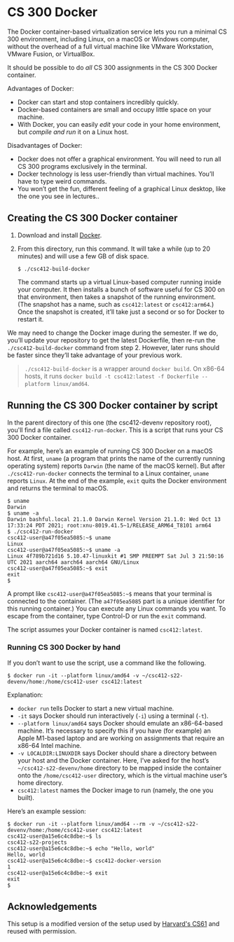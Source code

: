 CS 300 Docker
=============

The Docker container-based virtualization service lets you run a
minimal CS 300 environment, including Linux, on a macOS or Windows
computer, without the overhead of a full virtual machine like VMware
Workstation, VMware Fusion, or VirtualBox.

It should be possible to do *all* CS 300 assignments in the CS 300
Docker container.

Advantages of Docker:

* Docker can start and stop containers incredibly quickly.
* Docker-based containers are small and occupy little space on your machine.
* With Docker, you can easily *edit* your code in your home environment, but
  *compile and run* it on a Linux host.

Disadvantages of Docker:

* Docker does not offer a graphical environment. You will need to run all CS
  300 programs exclusively in the terminal.
* Docker technology is less user-friendly than virtual machines. You’ll have
  to type weird commands.
* You won’t get the fun, different feeling of a graphical Linux desktop,
  like the one you see in lectures..


## Creating the CS 300 Docker container

1.  Download and install [Docker][].

2.  From this directory, run this command. It will take a while (up to 20
    minutes) and will use a few GB of disk space.

    ```shellsession
    $ ./csc412-build-docker
    ```

    The command starts up a virtual Linux-based computer running inside your
    computer. It then installs a bunch of software useful for CS 300 on that
    environment, then takes a snapshot of the running environment. (The
    snapshot has a name, such as `csc412:latest` or `csc412:arm64`.) Once the
    snapshot is created, it’ll take just a second or so for Docker to restart
    it.

We may need to change the Docker image during the semester. If we do, you’ll
update your repository to get the latest Dockerfile, then re-run the
`./csc412-build-docker` command from step 2. However, later runs should be
faster since they’ll take advantage of your previous work.

> `./csc412-build-docker` is a wrapper around `docker build`. On x86-64 hosts, it runs
> `docker build -t csc412:latest -f Dockerfile --platform linux/amd64`.

## Running the CS 300 Docker container by script

In the parent directory of this one (the csc412-devenv repository root), you'll
find a file called `csc412-run-docker`. This is a script that runs your CS 300
Docker container.

For example, here’s an example of running CS 300 Docker on a macOS host. At
first, `uname` (a program that prints the name of the currently running
operating system) reports `Darwin` (the name of the macOS kernel). But after
`./csc412-run-docker` connects the terminal to a Linux container, `uname`
reports `Linux`. At the end of the example, `exit` quits the Docker
environment and returns the terminal to macOS.

```shellsession
$ uname
Darwin
$ uname -a
Darwin bashful.local 21.1.0 Darwin Kernel Version 21.1.0: Wed Oct 13 17:33:24 PDT 2021; root:xnu-8019.41.5~1/RELEASE_ARM64_T8101 arm64
$ ./csc412-run-docker
csc412-user@a47f05ea5085:~$ uname
Linux
csc412-user@a47f05ea5085:~$ uname -a
Linux 4f789b721d16 5.10.47-linuxkit #1 SMP PREEMPT Sat Jul 3 21:50:16 UTC 2021 aarch64 aarch64 aarch64 GNU/Linux
csc412-user@a47f05ea5085:~$ exit
exit
$
```

A prompt like `csc412-user@a47f05ea5085:~$` means that your terminal is
connected to the container. (The `a47f05ea5085` part is a unique identifier for this
running container.) You can execute any Linux commands you want. To escape from the
container, type Control-D or run the `exit` command.

The script assumes your Docker container is named `csc412:latest`.


### Running CS 300 Docker by hand

If you don’t want to use the script, use a command like the following.

```shellsession
$ docker run -it --platform linux/amd64 -v ~/csc412-s22-devenv/home:/home/csc412-user csc412:latest
```

Explanation:

* `docker run` tells Docker to start a new virtual machine.
* `-it` says Docker should run interactively (`-i`) using a terminal (`-t`).
* `--platform linux/amd64` says Docker should emulate an x86-64-based machine.
  It’s necessary to specify this if you have (for example) an Apple M1-based
  laptop and are working on assignments that require an x86-64 Intel machine.
* `-v LOCALDIR:LINUXDIR` says Docker should share a directory between your
  host and the Docker container. Here, I’ve asked for the host’s
  `~/csc412-s22-devenv/home` directory to be mapped inside the container
  onto the `/home/csc412-user` directory, which is the virtual machine
  user’s home directory.
* `csc412:latest` names the Docker image to run (namely, the one you built).

Here’s an example session:

```shellsession
$ docker run -it --platform linux/amd64 --rm -v ~/csc412-s22-devenv/home:/home/csc412-user csc412:latest
csc412-user@a15e6c4c8dbe:~$ ls
csc412-s22-projects
csc412-user@a15e6c4c8dbe:~$ echo "Hello, world"
Hello, world
csc412-user@a15e6c4c8dbe:~$ csc412-docker-version
1
csc412-user@a15e6c4c8dbe:~$ exit
exit
$
```

[Docker]: https://docker.com/

## Acknowledgements

This setup is a modified version of the setup used by
[Harvard's CS61](https://cs61.seas.harvard.edu/site/2021/) and reused
with permission.
